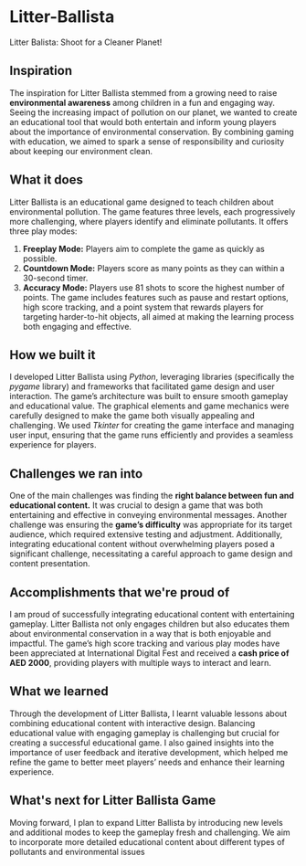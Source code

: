 # Litter-Ballista
Litter Balista: Shoot for a Cleaner Planet!

## Inspiration
The inspiration for Litter Ballista stemmed from a growing need to raise **environmental awareness** among children in a fun and engaging way. Seeing the increasing impact of pollution on our planet, we wanted to create an educational tool that would both entertain and inform young players about the importance of environmental conservation. By combining gaming with education, we aimed to spark a sense of responsibility and curiosity about keeping our environment clean.

## What it does
Litter Ballista is an educational game designed to teach children about environmental pollution. The game features three levels, each progressively more challenging, where players identify and eliminate pollutants. It offers three play modes:
1. **Freeplay Mode:** Players aim to complete the game as quickly as possible.
2. **Countdown Mode:** Players score as many points as they can within a 30-second timer.
3. **Accuracy Mode:** Players use 81 shots to score the highest number of points.
The game includes features such as pause and restart options, high score tracking, and a point system that rewards players for targeting harder-to-hit objects, all aimed at making the learning process both engaging and effective.

## How we built it
I developed Litter Ballista using _Python_, leveraging libraries (specifically the _pygame_ library) and frameworks that facilitated game design and user interaction. The game’s architecture was built to ensure smooth gameplay and educational value. The graphical elements and game mechanics were carefully designed to make the game both visually appealing and challenging. We used _Tkinter_ for creating the game interface and managing user input, ensuring that the game runs efficiently and provides a seamless experience for players.

## Challenges we ran into
One of the main challenges was finding the **right balance between fun and educational content.** It was crucial to design a game that was both entertaining and effective in conveying environmental messages. Another challenge was ensuring the **game’s difficulty** was appropriate for its target audience, which required extensive testing and adjustment. Additionally, integrating educational content without overwhelming players posed a significant challenge, necessitating a careful approach to game design and content presentation.

## Accomplishments that we're proud of
I am proud of successfully integrating educational content with entertaining gameplay. Litter Ballista not only engages children but also educates them about environmental conservation in a way that is both enjoyable and impactful. The game’s high score tracking and various play modes have been appreciated at International Digital Fest and received a **cash price of AED 2000**, providing players with multiple ways to interact and learn. 

## What we learned
Through the development of Litter Ballista, I learnt valuable lessons about combining educational content with interactive design. Balancing educational value with engaging gameplay is challenging but crucial for creating a successful educational game. I also gained insights into the importance of user feedback and iterative development, which helped me refine the game to better meet players’ needs and enhance their learning experience.

## What's next for  Litter Ballista Game
Moving forward, I plan to expand Litter Ballista by introducing new levels and additional modes to keep the gameplay fresh and challenging. We aim to incorporate more detailed educational content about different types of pollutants and environmental issues
